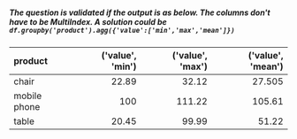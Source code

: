 ##### The question is validated if the output is as below. The columns don't have to be MultiIndex. A solution could be `df.groupby('product').agg({'value':['min','max','mean']})`


| product      |   ('value', 'min') |   ('value', 'max') |   ('value', 'mean') |
|:-------------|-------------------:|-------------------:|--------------------:|
| chair        |              22.89 |              32.12 |              27.505 |
| mobile phone |             100    |             111.22 |             105.61  |
| table        |              20.45 |              99.99 |              51.22  |
